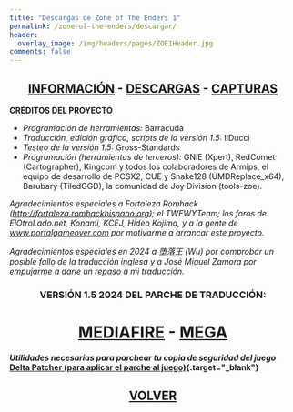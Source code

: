 ```yaml
---
title: "Descargas de Zone of The Enders 1"
permalink: /zone-of-the-enders/descargar/
header:
  overlay_image: /img/headers/pages/ZOE1Header.jpg
comments: false
---
```


<h2 style="text-align: center;"><strong><a href="/zone-of-the-enders/informacion/">INFORMACIÓN</a> - <a href="/zone-of-the-enders/descargar/">DESCARGAS</a> - <a href="/zone-of-the-enders/capturas/">CAPTURAS</a></strong></h2>

**CRÉDITOS DEL PROYECTO**
 - *Programación de herramientas:* Barracuda  
 - *Traducción, edición gráfica, scripts de la versión 1.5:* IlDucci  
 - *Testeo de la versión 1.5:* Gross-Standards  
 - *Programación (herramientas de terceros):* 
GNiE (Xpert), RedComet (Cartographer), Kingcom y todos los colaboradores de 
Armips, el equipo de desarrollo de PCSX2, CUE y Snake128 (UMDReplace_x64), 
Barubary (TiledGGD), la comunidad de Joy Division (tools-zoe).

*Agradecimientos especiales a Fortaleza Romhack 
(http://fortaleza.romhackhispano.org); el TWEWYTeam; los foros de 
ElOtroLado.net, Konami, KCEJ, Hideo Kojima, y a la gente de 
www.portalgameover.com por motivarme a arrancar este proyecto.*

*Agradecimientos especiales en 2024 a 堕落王 (Wu) por comprobar un posible 
fallo de la traducción inglesa y a José Miguel Zamora por empujarme a darle 
un repaso a mi traducción.*

<h3 style="text-align: center;">VERSIÓN 1.5 2024 DEL PARCHE DE TRADUCCIÓN:</h3>

<h1 style="text-align: center;"><strong><a href="https://www.mediafire.com/file/hcqyx95wpc3lin9/ZoneOfTheEnders-TraduESP15_2024.7z/file" target="_blank">MEDIAFIRE</a> - <a href="https://mega.nz/file/1J9SGIqK#P2sGMR9xF71707KnuA33LsAMMc34TPPIFts99mN-x9Y" target="_blank">MEGA</a></strong></h1>


_**Utilidades necesarias para parchear tu copia de seguridad del juego**_  
**[Delta Patcher (para aplicar el parche al juego)](https://github.com/marco-calautti/DeltaPatcher/releases){:target="_blank"}**

<h2 style="text-align: center;"><a href="/zone-of-the-enders/"><strong>VOLVER</strong></a></h2>


